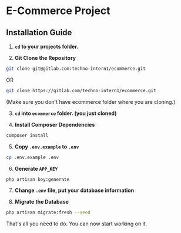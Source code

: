 # E-Commerce Project

## Installation Guide

1. **`cd` to your projects folder.**

2. **Git Clone the Repository**

```bash
git clone git@gitlab.com:techno-intern1/ecommerce.git
```

OR

```bash
git clone https://gitlab.com/techno-intern1/ecommerce.git
```

(Make sure you don't have ecommerce folder where you are cloning.)

3. **`cd` into `ecommerce` folder. (you just cloned)**

4. **Install Composer Dependencies**

```bash
composer install
```

5. **Copy `.env.example` to `.env`**

```bash
cp .env.example .env
```

6. **Generate `APP_KEY`**

```bash
php artisan key:generate
```

7. **Change `.env` file, put your database information**

8. **Migrate the Database**

```bash
php artisan migrate:fresh --seed
```

That's all you need to do. You can now start working on it.
